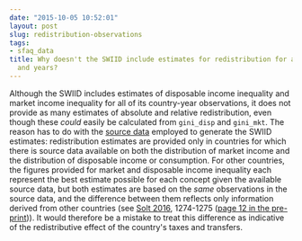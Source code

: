 ```yaml
---
date: "2015-10-05 10:52:01"
layout: post
slug: redistribution-observations
tags:
- sfaq_data
title: Why doesn't the SWIID include estimates for redistribution for all countries
  and years?
---
```


Although the SWIID includes estimates of disposable income inequality and market income inequality for all of its country-year observations, it does not provide as many estimates of absolute and relative redistribution, even though these _could_ easily be calculated from `gini_disp` and `gini_mkt`.  The reason has to do with the [source data](/swiid/swiid_source/) employed to generate the SWIID estimates: redistribution estimates are provided only in countries for which there is source data available on both the distribution of market income and the distribution of disposable income or consumption. For other countries, the figures provided for market and disposable income inequality each represent the best estimate possible for each concept given the available source data, but both estimates are based on the _same_ observations in the source data, and the difference between them reflects only information derived from other countries (see [Solt 2016](/papers/solt2016), 1274-1275 ([page 12 in the pre-print](/papers/solt2016_pre))). It would therefore be a mistake to treat this difference as indicative of the redistributive effect of the country's taxes and transfers.
